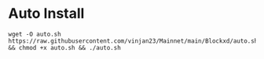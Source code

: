 # Auto Install
```
wget -O auto.sh https://raw.githubusercontent.com/vinjan23/Mainnet/main/Blockxd/auto.sh && chmod +x auto.sh && ./auto.sh
```
